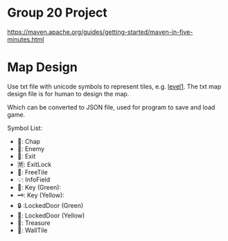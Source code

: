 # Group 20 Project

https://maven.apache.org/guides/getting-started/maven-in-five-minutes.html

# Map Design
Use txt file with unicode symbols to represent tiles, e.g. [level1](levels/level1.txt).
The txt map design file is for human to design the map.

Which can be converted to JSON file, used for program to save and load game.

Symbol List:
- 🤖: Chap
- 👻: Enemy
- 🚩: Exit
- 🈲: ExitLock
- 🔳: FreeTile
- 💡: InfoField
- 🔑: Key (Green): 
- 🗝️: Key (Yellow): 
- 🔒 :LockedDoor (Green)
- 🔏: LockedDoor (Yellow)
- 💎: Treasure
- 🧱: WallTile
